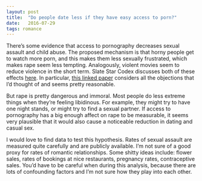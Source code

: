 ```yaml
---
layout: post
title:  "Do people date less if they have easy access to porn?"
date:   2016-07-29
tags: romance
---
```


There’s some evidence that access to pornography decreases sexual assault and child abuse. The proposed mechanism is that horny people get to watch more porn, and this makes them less sexually frustrated, which makes rape seem less tempting. Analogously, violent movies seem to reduce violence in the short term. Slate Star Codex discusses both of these effects [here](http://slatestarcodex.com/2013/06/22/social-psychology-is-a-flamethrower/). In particular, [this linked paper](https://maggiemcneill.files.wordpress.com/2012/04/pornography-rape-and-the-internet.pdf) considers all the objections that I’d thought of and seems pretty reasonable.

But rape is pretty dangerous and immoral. Most people do less extreme things when they’re feeling libidinous. For example, they might try to have one night stands, or might try to find a sexual partner. If access to pornography has a big enough affect on rape to be measurable, it seems very plausible that it would also cause a noticeable reduction in dating and casual sex.

I would love to find data to test this hypothesis. Rates of sexual assault are measured quite carefully and are publicly available. I’m not sure of a good proxy for rates of romantic relationships. Some shitty ideas include: flower sales, rates of bookings at nice restaurants, pregnancy rates, contraceptive sales. You’d have to be careful when during this analysis, because there are lots of confounding factors and I’m not sure how they play into each other.

